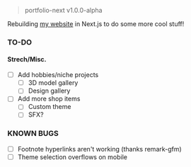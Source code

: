 > portfolio-next v1.0.0-alpha

Rebuilding [my website](https://jacobmoy.com) in Next.js to do some more 
cool stuff!

### TO-DO

#### Strech/Misc.
- [ ] Add hobbies/niche projects
  - [ ] 3D model gallery
  - [ ] Design gallery
- [ ] Add more shop items
  - [ ] Custom theme
  - [ ] SFX?

### KNOWN BUGS
- [ ] Footnote hyperlinks aren't working (thanks remark-gfm)
- [ ] Theme selection overflows on mobile
